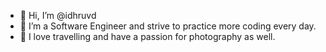 - 👋 Hi, I’m @idhruvd
- 👀 I’m a Software Engineer and strive to practice more coding every day. 
- 💞️ I love travelling and have a passion for photography as well.


<!---
idhruvd/idhruvd is a ✨ special ✨ repository because its `README.md` (this file) appears on your GitHub profile.
You can click the Preview link to take a look at your changes.


- 🌱 I’m currently learning ...
- 💞️ I’m looking to collaborate on ...
- 📫 How to reach me ...
--->
